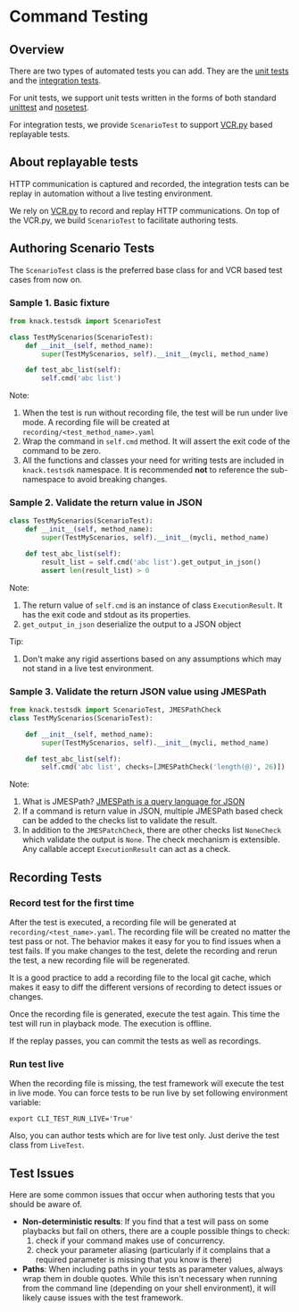 Command Testing
===============

## Overview

There are two types of automated tests you can add. They are the [unit tests](https://en.wikipedia.org/wiki/Unit_testing) and the [integration tests](https://en.wikipedia.org/wiki/Integration_testing).

For unit tests, we support unit tests written in the forms of both standard [unittest](https://docs.python.org/3/library/unittest.html) and [nosetest](http://nose.readthedocs.io/en/latest/writing_tests.html).

For integration tests, we provide `ScenarioTest` to support [VCR.py](https://vcrpy.readthedocs.io/en/latest/) based replayable tests.

## About replayable tests

HTTP communication is captured and recorded, the integration tests can be replay in automation without a live testing environment.

We rely on [VCR.py](https://vcrpy.readthedocs.io/en/latest/) to record and replay HTTP communications. On top of the VCR.py, we build `ScenarioTest` to facilitate authoring tests.

## Authoring Scenario Tests

The `ScenarioTest` class is the preferred base class for and VCR based test cases from now on.

### Sample 1. Basic fixture
```Python
from knack.testsdk import ScenarioTest

class TestMyScenarios(ScenarioTest):
    def __init__(self, method_name):
        super(TestMyScenarios, self).__init__(mycli, method_name)

    def test_abc_list(self):
        self.cmd('abc list')
```
Note:

1. When the test is run without recording file, the test will be run under live mode. A recording file will be created at `recording/<test_method_name>.yaml`
2. Wrap the command in `self.cmd` method. It will assert the exit code of the command to be zero.
3. All the functions and classes your need for writing tests are included in `knack.testsdk` namespace. It is recommended __not__ to reference the sub-namespace to avoid breaking changes.

### Sample 2. Validate the return value in JSON

``` Python
class TestMyScenarios(ScenarioTest):
    def __init__(self, method_name):
        super(TestMyScenarios, self).__init__(mycli, method_name)

    def test_abc_list(self):
        result_list = self.cmd('abc list').get_output_in_json()
        assert len(result_list) > 0
```

Note:

1. The return value of `self.cmd` is an instance of class `ExecutionResult`. It has the exit code and stdout as its properties.
2. `get_output_in_json` deserialize the output to a JSON object

Tip:

1. Don't make any rigid assertions based on any assumptions which may not stand in a live test environment.


### Sample 3. Validate the return JSON value using JMESPath
``` Python
from knack.testsdk import ScenarioTest, JMESPathCheck
class TestMyScenarios(ScenarioTest):

    def __init__(self, method_name):
        super(TestMyScenarios, self).__init__(mycli, method_name)

    def test_abc_list(self):
        self.cmd('abc list', checks=[JMESPathCheck('length(@)', 26)])
```
Note:

1. What is JMESPath? [JMESPath is a query language for JSON](http://jmespath.site/main/)
2. If a command is return value in JSON, multiple JMESPath based check can be added to the checks list to validate the result.
3. In addition to the `JMESPatchCheck`, there are other checks list `NoneCheck` which validate the output is `None`. The check mechanism is extensible. Any callable accept `ExecutionResult` can act as a check.

## Recording Tests

### Record test for the first time

After the test is executed, a recording file will be generated at `recording/<test_name>.yaml`. The recording file will be created no matter the test pass or not. The behavior makes it easy for you to find issues when a test fails. If you make changes to the test, delete the recording and rerun the test, a new recording file will be regenerated.

It is a good practice to add a recording file to the local git cache, which makes it easy to diff the different versions of recording to detect issues or changes.

Once the recording file is generated, execute the test again. This time the test will run in playback mode. The execution is offline.

If the replay passes, you can commit the tests as well as recordings.

### Run test live

When the recording file is missing, the test framework will execute the test in live mode. You can force tests to be run live by set following environment variable:
```
export CLI_TEST_RUN_LIVE='True'
```

Also, you can author tests which are for live test only. Just derive the test class from `LiveTest`.

## Test Issues

Here are some common issues that occur when authoring tests that you should be aware of.

- **Non-deterministic results**: If you find that a test will pass on some playbacks but fail on others, there are a couple possible things to check:
  1. check if your command makes use of concurrency.
  2. check your parameter aliasing (particularly if it complains that a required parameter is missing that you know is there)
- **Paths**: When including paths in your tests as parameter values, always wrap them in double quotes. While this isn't necessary when running from the command line (depending on your shell environment), it will likely cause issues with the test framework.

